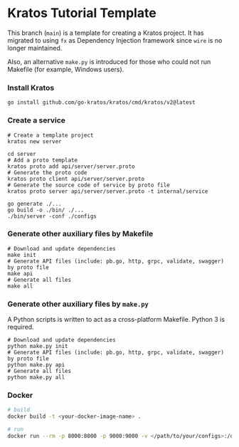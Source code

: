 # Kratos Tutorial Template
This branch (`main`) is a template for creating a Kratos project. It has migrated to using `fx` as Dependency Injection framework since `wire` is no longer maintained.

Also, an alternative `make.py` is introduced for those who could not run Makefile (for example, Windows users).

### Install Kratos
```
go install github.com/go-kratos/kratos/cmd/kratos/v2@latest
```

### Create a service
```
# Create a template project
kratos new server

cd server
# Add a proto template
kratos proto add api/server/server.proto
# Generate the proto code
kratos proto client api/server/server.proto
# Generate the source code of service by proto file
kratos proto server api/server/server.proto -t internal/service

go generate ./...
go build -o ./bin/ ./...
./bin/server -conf ./configs
```

### Generate other auxiliary files by Makefile
```
# Download and update dependencies
make init
# Generate API files (include: pb.go, http, grpc, validate, swagger) by proto file
make api
# Generate all files
make all
```

### Generate other auxiliary files by `make.py`
A Python scripts is written to act as a cross-platform Makefile. Python 3 is required.
```
# Download and update dependencies
python make.py init
# Generate API files (include: pb.go, http, grpc, validate, swagger) by proto file
python make.py api
# Generate all files
python make.py all
```

### Docker
```bash
# build
docker build -t <your-docker-image-name> .

# run
docker run --rm -p 8000:8000 -p 9000:9000 -v </path/to/your/configs>:/data/conf <your-docker-image-name>
```

